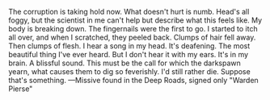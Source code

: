 The corruption is taking hold now. What doesn't hurt is numb. Head's all foggy, but the scientist in me can't help but describe what this feels like.
My body is breaking down. The fingernails were the first to go. I started to itch all over, and when I scratched, they peeled back. Clumps of hair fell away. Then clumps of flesh.
I hear a song in my head. It's deafening. The most beautiful thing I've ever heard. But I don't hear it with my ears. It's in my brain. A blissful sound. This must be the call for which the darkspawn yearn, what causes them to dig so feverishly.
I'd still rather die. Suppose that's something.
—Missive found in the Deep Roads, signed only "Warden Pierse"
